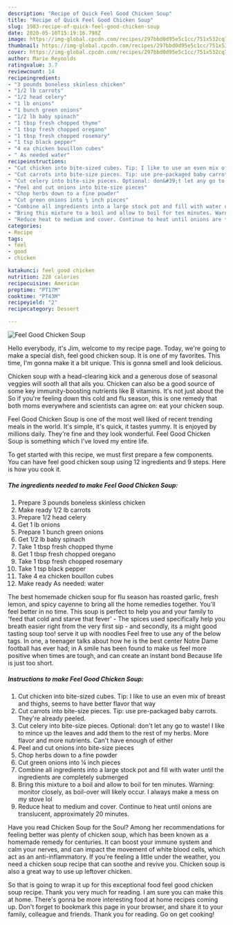 ```yaml
---
description: "Recipe of Quick Feel Good Chicken Soup"
title: "Recipe of Quick Feel Good Chicken Soup"
slug: 1983-recipe-of-quick-feel-good-chicken-soup
date: 2020-05-10T15:19:16.798Z
image: https://img-global.cpcdn.com/recipes/297bbd0d95e5c1cc/751x532cq70/feel-good-chicken-soup-recipe-main-photo.jpg
thumbnail: https://img-global.cpcdn.com/recipes/297bbd0d95e5c1cc/751x532cq70/feel-good-chicken-soup-recipe-main-photo.jpg
cover: https://img-global.cpcdn.com/recipes/297bbd0d95e5c1cc/751x532cq70/feel-good-chicken-soup-recipe-main-photo.jpg
author: Marie Reynolds
ratingvalue: 3.7
reviewcount: 14
recipeingredient:
- "3 pounds boneless skinless chicken"
- "1/2 lb carrots"
- "1/2 head celery"
- "1 lb onions"
- "1 bunch green onions"
- "1/2 lb baby spinach"
- "1 tbsp fresh chopped thyme"
- "1 tbsp fresh chopped oregano"
- "1 tbsp fresh chopped rosemary"
- "1 tsp black pepper"
- "4 ea chicken bouillon cubes"
- " As needed water"
recipeinstructions:
- "Cut chicken into bite-sized cubes. Tip: I like to use an even mix of breast and thighs, seems to have better flavor that way"
- "Cut carrots into bite-size pieces. Tip: use pre-packaged baby carrots. They&#39;re already peeled."
- "Cut celery into bite-size pieces. Optional: don&#39;t let any go to waste! I like to mince up the leaves and add them to the rest of my herbs. More flavor and more nutrients. Can&#39;t have enough of either"
- "Peel and cut onions into bite-size pieces"
- "Chop herbs down to a fine powder"
- "Cut green onions into ¼ inch pieces"
- "Combine all ingredients into a large stock pot and fill with water until the ingredients are completely submerged"
- "Bring this mixture to a boil and allow to boil for ten minutes. Warning: monitor closely, as boil-over will likely occur. I always make a mess on my stove lol"
- "Reduce heat to medium and cover. Continue to heat until onions are translucent, approximately 20 minutes."
categories:
- Recipe
tags:
- feel
- good
- chicken

katakunci: feel good chicken 
nutrition: 228 calories
recipecuisine: American
preptime: "PT17M"
cooktime: "PT43M"
recipeyield: "2"
recipecategory: Dessert

---
```



![Feel Good Chicken Soup](https://img-global.cpcdn.com/recipes/297bbd0d95e5c1cc/751x532cq70/feel-good-chicken-soup-recipe-main-photo.jpg)

Hello everybody, it's Jim, welcome to my recipe page. Today, we're going to make a special dish, feel good chicken soup. It is one of my favorites. This time, I'm gonna make it a bit unique. This is gonna smell and look delicious.

Chicken soup with a head-clearing kick and a generous dose of seasonal veggies will sooth all that ails you. Chicken can also be a good source of some key immunity-boosting nutrients like B vitamins. It&#39;s not just about the So if you&#39;re feeling down this cold and flu season, this is one remedy that both moms everywhere and scientists can agree on: eat your chicken soup.

Feel Good Chicken Soup is one of the most well liked of recent trending meals in the world. It's simple, it's quick, it tastes yummy. It is enjoyed by millions daily. They're fine and they look wonderful. Feel Good Chicken Soup is something which I've loved my entire life.


To get started with this recipe, we must first prepare a few components. You can have feel good chicken soup using 12 ingredients and 9 steps. Here is how you cook it.

<!--inarticleads1-->

##### The ingredients needed to make Feel Good Chicken Soup:

1. Prepare 3 pounds boneless skinless chicken
1. Make ready 1/2 lb carrots
1. Prepare 1/2 head celery
1. Get 1 lb onions
1. Prepare 1 bunch green onions
1. Get 1/2 lb baby spinach
1. Take 1 tbsp fresh chopped thyme
1. Get 1 tbsp fresh chopped oregano
1. Take 1 tbsp fresh chopped rosemary
1. Take 1 tsp black pepper
1. Take 4 ea chicken bouillon cubes
1. Make ready  As needed: water


The best homemade chicken soup for flu season has roasted garlic, fresh lemon, and spicy cayenne to bring all the home remedies together. You&#39;ll feel better in no time. This soup is perfect to help you and your family to &#39;feed that cold and starve that fever&#39; - The spices used specifically help you breath easier right from the very first sip - and secondly, its a might good tasting soup too! serve it up with noodles Feel free to use any of the below tags. In one, a teenager talks about how he is the best center Notre Dame football has ever had; in A smile has been found to make us feel more positive when times are tough, and can create an instant bond Because life is just too short. 

<!--inarticleads2-->

##### Instructions to make Feel Good Chicken Soup:

1. Cut chicken into bite-sized cubes. Tip: I like to use an even mix of breast and thighs, seems to have better flavor that way
1. Cut carrots into bite-size pieces. Tip: use pre-packaged baby carrots. They&#39;re already peeled.
1. Cut celery into bite-size pieces. Optional: don&#39;t let any go to waste! I like to mince up the leaves and add them to the rest of my herbs. More flavor and more nutrients. Can&#39;t have enough of either
1. Peel and cut onions into bite-size pieces
1. Chop herbs down to a fine powder
1. Cut green onions into ¼ inch pieces
1. Combine all ingredients into a large stock pot and fill with water until the ingredients are completely submerged
1. Bring this mixture to a boil and allow to boil for ten minutes. Warning: monitor closely, as boil-over will likely occur. I always make a mess on my stove lol
1. Reduce heat to medium and cover. Continue to heat until onions are translucent, approximately 20 minutes.


Have you read Chicken Soup for the Soul? Among her recommendations for feeling better was plenty of chicken soup, which has been known as a homemade remedy for centuries. It can boost your immune system and calm your nerves, and can impact the movement of white blood cells, which act as an anti-inflammatory. If you&#39;re feeling a little under the weather, you need a chicken soup recipe that can soothe and revive you. Chicken soup is also a great way to use up leftover chicken. 

So that is going to wrap it up for this exceptional food feel good chicken soup recipe. Thank you very much for reading. I am sure you can make this at home. There's gonna be more interesting food at home recipes coming up. Don't forget to bookmark this page in your browser, and share it to your family, colleague and friends. Thank you for reading. Go on get cooking!
